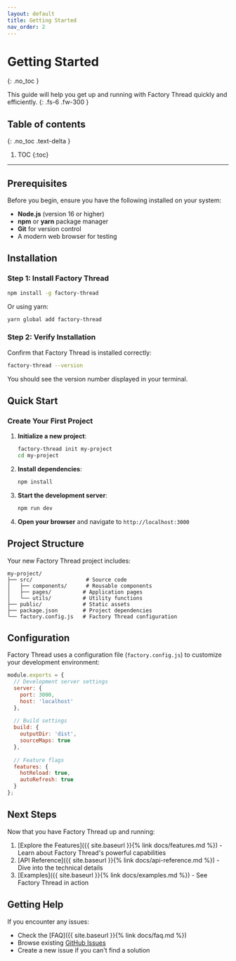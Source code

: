 ```yaml
---
layout: default
title: Getting Started
nav_order: 2
---
```


# Getting Started
{: .no_toc }

This guide will help you get up and running with Factory Thread quickly and efficiently.
{: .fs-6 .fw-300 }

## Table of contents
{: .no_toc .text-delta }

1. TOC
{:toc}

---

## Prerequisites

Before you begin, ensure you have the following installed on your system:

- **Node.js** (version 16 or higher)
- **npm** or **yarn** package manager
- **Git** for version control
- A modern web browser for testing

## Installation

### Step 1: Install Factory Thread

```bash
npm install -g factory-thread
```

Or using yarn:

```bash
yarn global add factory-thread
```

### Step 2: Verify Installation

Confirm that Factory Thread is installed correctly:

```bash
factory-thread --version
```

You should see the version number displayed in your terminal.

## Quick Start

### Create Your First Project

1. **Initialize a new project**:
   ```bash
   factory-thread init my-project
   cd my-project
   ```

2. **Install dependencies**:
   ```bash
   npm install
   ```

3. **Start the development server**:
   ```bash
   npm run dev
   ```

4. **Open your browser** and navigate to `http://localhost:3000`

## Project Structure

Your new Factory Thread project includes:

```
my-project/
├── src/                 # Source code
│   ├── components/      # Reusable components
│   ├── pages/          # Application pages
│   └── utils/          # Utility functions
├── public/             # Static assets
├── package.json        # Project dependencies
└── factory.config.js   # Factory Thread configuration
```

## Configuration

Factory Thread uses a configuration file (`factory.config.js`) to customize your development environment:

```javascript
module.exports = {
  // Development server settings
  server: {
    port: 3000,
    host: 'localhost'
  },
  
  // Build settings
  build: {
    outputDir: 'dist',
    sourceMaps: true
  },
  
  // Feature flags
  features: {
    hotReload: true,
    autoRefresh: true
  }
};
```

## Next Steps

Now that you have Factory Thread up and running:

1. [Explore the Features]({{ site.baseurl }}{% link docs/features.md %}) - Learn about Factory Thread's powerful capabilities
2. [API Reference]({{ site.baseurl }}{% link docs/api-reference.md %}) - Dive into the technical details
3. [Examples]({{ site.baseurl }}{% link docs/examples.md %}) - See Factory Thread in action

## Getting Help

If you encounter any issues:

- Check the [FAQ]({{ site.baseurl }}{% link docs/faq.md %})
- Browse existing [GitHub Issues](https://github.com/yourusername/factorythread/issues)
- Create a new issue if you can't find a solution